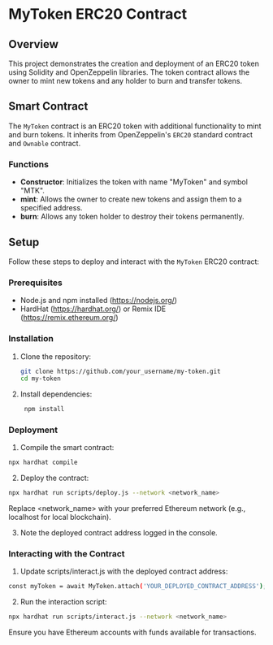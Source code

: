 # MyToken ERC20 Contract

## Overview

This project demonstrates the creation and deployment of an ERC20 token using Solidity and OpenZeppelin libraries. The token contract allows the owner to mint new tokens and any holder to burn and transfer tokens.

## Smart Contract

The `MyToken` contract is an ERC20 token with additional functionality to mint and burn tokens. It inherits from OpenZeppelin's `ERC20` standard contract and `Ownable` contract.

### Functions

- **Constructor**: Initializes the token with name "MyToken" and symbol "MTK".
- **mint**: Allows the owner to create new tokens and assign them to a specified address.
- **burn**: Allows any token holder to destroy their tokens permanently.

## Setup

Follow these steps to deploy and interact with the `MyToken` ERC20 contract:

### Prerequisites

- Node.js and npm installed (https://nodejs.org/)
- HardHat (https://hardhat.org/) or Remix IDE (https://remix.ethereum.org/)

### Installation

1. Clone the repository:
   ```bash
   git clone https://github.com/your_username/my-token.git
   cd my-token
   ```
2. Install dependencies:
   ```bash
    npm install
   ```

### Deployment

1. Compile the smart contract:

```bash
npx hardhat compile
```

2. Deploy the contract:

```bash
npx hardhat run scripts/deploy.js --network <network_name>
```

Replace <network_name> with your preferred Ethereum network (e.g., localhost for local blockchain).

3. Note the deployed contract address logged in the console.

### Interacting with the Contract
1. Update scripts/interact.js with the deployed contract address:

```bash
const myToken = await MyToken.attach('YOUR_DEPLOYED_CONTRACT_ADDRESS');
```

2. Run the interaction script:

```bash
npx hardhat run scripts/interact.js --network <network_name>
```
Ensure you have Ethereum accounts with funds available for transactions.
